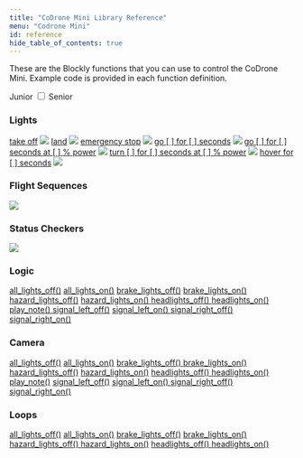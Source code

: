 ```yaml
---
title: "CoDrone Mini Library Reference"
menu: "Codrone Mini"
id: reference
hide_table_of_contents: true
---
```


These are the Blockly functions that you can use to control the CoDrone Mini. Example code is provided in each function definition.

<div class="center">
    <span class="label-toggle">Junior</span>
<label onClick={function hi(){if(document.getElementById("juniorSeniorSelector").checked){window.location.href = "/doc-v2/docs/codrone-mini/blockly/reference_senior"}}} class="switch">
 <input id="juniorSeniorSelector" type="checkbox" />
  <span class="slider round"></span> 
</label>   <span class="label-toggle">Senior</span>
</div>

<div class="boxLanding">
  <div class="parentContainer">
  <h3>Lights</h3>
    <a href="#">take off</a>
    <img src="/doc-v2/img/takeoff.png"></img>
    <a href="#">land</a>
      <img src="/doc-v2/img/land.png"></img>
    <a href="#">emergency stop</a>
      <img src="/doc-v2/img/emergency_stop.png"></img>
    <a href="#"> go [ ] for [ ] seconds</a>
      <img src="/doc-v2/img/go_for_seconds.png"></img>
    <a href="#">go [ ] for [ ] seconds at [ ] % power</a>
      <img src="/doc-v2/img/go_for_seconds_at_power.png"></img>
    <a href="#">turn [ ] for [ ] seconds at [ ] % power</a>
      <img src="/doc-v2/img/turn_for_seconds_at_power.png"></img>
    <a href="#">hover for [ ] seconds</a>
      <img src="/doc-v2/img/hover.png"></img>  
  </div>
  <div  class="parentContainer">
    <h3> Flight Sequences</h3>
    <div class="boxLanding">
      <div>
        <img src="/doc-v2/img/flips.png"></img>
      </div>
    </div>
 
  </div>
    <div  class="parentContainer">
    <h3> Status Checkers</h3>
    <div class="boxLanding">
      <div>
        <img src="/doc-v2/img/code_is_running.png"></img>
      </div>
    </div>
 
  </div>
</div>
<div class="boxLanding marginTop25">
  <div class="parentContainer">
    <h3>Logic</h3>
    <a href="#">all_lights_off()</a>
    <a href="#">all_lights_on()</a>
    <a href="#">brake_lights_off()</a>
    <a href="#">brake_lights_on()</a>
    <a href="#">hazard_lights_off()</a>
    <a href="#">hazard_lights_on() </a>
    <a href="#">headlights_off() </a>
    <a href="#">headlights_on()</a>
    <a href="#">play_note() </a>
    <a href="#">signal_left_off()</a> 
    <a href="#">signal_left_on() </a>
    <a href="#">signal_right_off() </a>
    <a href="#">signal_right_on()</a>
  </div>
  <div class="parentContainer">
    <h3>Camera</h3>
    <a href="#">all_lights_off()</a>
    <a href="#">all_lights_on()</a>
    <a href="#">brake_lights_off() </a>
    <a href="#">brake_lights_on()</a>
    <a href="#">hazard_lights_off()</a>
    <a href="#">hazard_lights_on()</a>
    <a href="#">headlights_off() </a>
    <a href="#">headlights_on()</a>
    <a href="#">play_note()</a>
    <a href="#">signal_left_off()</a> 
    <a href="#">signal_left_on() </a>
    <a href="#">signal_right_off()</a>
    <a href="#">signal_right_on()</a>
  </div>
  <div class="parentContainer">
  <h3>Loops</h3>
    <a href="#">all_lights_off()</a> 
    <a href="#">all_lights_on()</a>
    <a href="#">brake_lights_off()</a>
    <a href="#">brake_lights_on()</a>
    <a href="#">hazard_lights_off() </a>
    <a href="#">hazard_lights_on()</a>
    <a href="#">headlights_off() </a>
    <a href="#">headlights_on()</a>
  </div>

</div>
